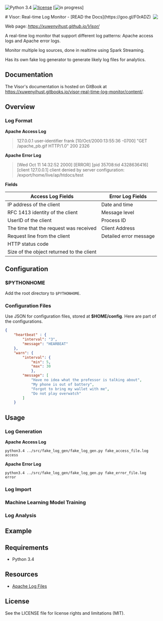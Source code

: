 ![Python 3.4](https://img.shields.io/badge/python-3.4-green.svg)
[![license](https://img.shields.io/github/license/mashape/apistatus.svg?maxAge=2592000)]()
[![in progress](https://img.shields.io/badge/in%20progress-3-orange.svg)]

<img src="https://raw.githubusercontent.com/xuwenyihust/Visor/master/img/Visor.JPG" align="right" />
# Visor: Real-time Log Monitor - [READ the Docs](https://goo.gl/F0rADZ)

Web page: *https://xuwenyihust.github.io/Visor/*

A real-time log monitor that support different log patterns: Apache access logs and Apache error logs.

Monitor multiple log sources, done in realtime using Spark Streaming.

Has its own fake log generator to generate likely log files for analytics.

## Documentation
The Visor's documentation is hosted on GitBook at https://xuwenyihust.gitbooks.io/visor-real-time-log-monitor/content/. 

## Overview
### Log Format

**Apache Access Log**
> 127.0.0.1 user-identifier frank [10/Oct/2000:13:55:36 -0700] "GET /apache_pb.gif HTTP/1.0" 200 2326

**Apache Error Log**
> [Wed Oct 11 14:32:52 2000] [ERROR] [pid 35708:tid 4328636416] [client 127.0.0.1] client denied by server configuration: /export/home/live/ap/htdocs/test

**Fields**

|Access Log Fields|Error Log Fields|
|-----|-----|
|IP address of the client|Date and time|
|RFC 1413 identity of the client|Message level|
|UserID of the client|Process ID|
|The time that the request was received|Client Address|
|Request line from the client|Detailed error message|
|HTTP status code||
|Size of the object returned to the client||


## Configuration
### $PYTHONHOME
Add the root directory to `$PYTHONHOME`.

### Configuration Files
Use JSON for configuration files, stored at **$HOME/config**. Here are part of the configurations.
```json
{
    "heartbeat" : { 
        "interval": "3",
        "message": "HEARBEAT"
    },
    "warn": {
        "interval": {
            "min": 5,
            "max": 30
            },
        "message": [
            "Have no idea what the professor is talking about", 
            "My phone is out of battery", 
            "Forgot to bring my wallet with me", 
            "Do not play overwatch" 
        ]
    }
```

## Usage

### Log Generation

**Apache Access Log**
```
python3.4 ../src/fake_log_gen/fake_log_gen.py fake_access_file.log access
```

**Apache Error Log**
```
python3.4 ../src/fake_log_gen/fake_log_gen.py fake_error_file.log error
```

### Log Import

### Machine Learning Model Training

### Log Analysis

## Example

## Requirements
* Python 3.4

## Resources
* [Apache Log Files](https://httpd.apache.org/docs/1.3/logs.html)

## License
See the LICENSE file for license rights and limitations (MIT).

